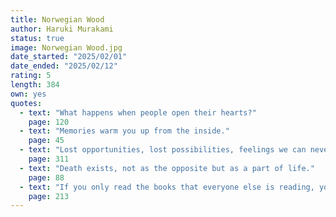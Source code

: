 ```yaml
---
title: Norwegian Wood
author: Haruki Murakami
status: true
image: Norwegian Wood.jpg
date_started: "2025/02/01" 
date_ended: "2025/02/12"
rating: 5
length: 384
own: yes
quotes:
  - text: "What happens when people open their hearts?"
    page: 120
  - text: "Memories warm you up from the inside."
    page: 45
  - text: "Lost opportunities, lost possibilities, feelings we can never get back."
    page: 311
  - text: "Death exists, not as the opposite but as a part of life."
    page: 88
  - text: "If you only read the books that everyone else is reading, you can only think what everyone else is thinking."
    page: 213
---
```

